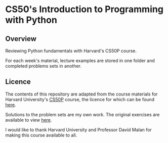 # CS50's Introduction to Programming with Python

## Overview

Reviewing Python fundamentals with Harvard's CS50P course. 

For each week's material, lecture examples are stored in one folder and completed problems sets in another.

## Licence

The contents of this repository are adapted from the course materials for Harvard University's [CS50P](https://cs50.harvard.edu/python/2022/) course, the licence for which can be found [here](https://cs50.harvard.edu/python/2022/license/). 

Solutions to the problem sets are my own work. The original exercises are available to view [here](https://cs50.harvard.edu/python/2022/psets/).

I would like to thank Harvard University and Professor David Malan for making this course available to all.